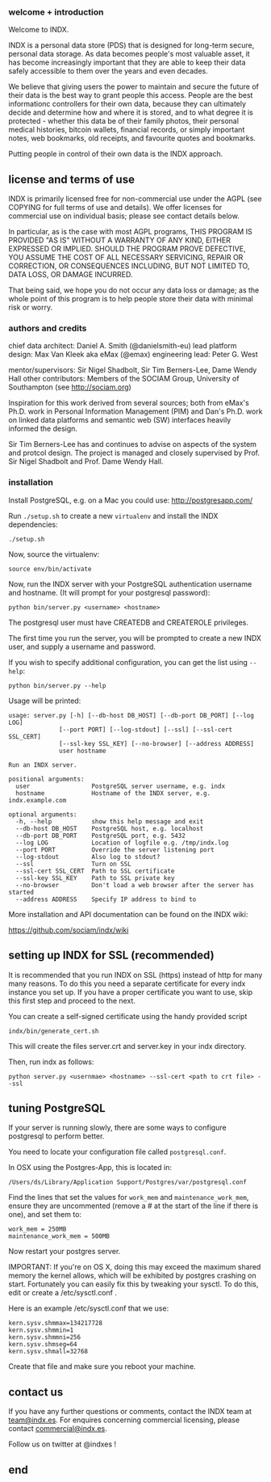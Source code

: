 ### welcome + introduction

Welcome to INDX.

INDX is a personal data store (PDS) that is designed for long-term
secure, personal data storage. As data becomes people's most valuable
asset, it has become increasingly important that they are able to keep
their data safely accessible to them over the years and even decades.

We believe that giving users the power to maintain and secure the
future of their data is the best way to grant people this access.
People are the best informationc controllers for their own data,
because they can ultimately decide and determine how and where it is
stored, and to what degree it is protected - whether this data be of
their family photos, their personal medical histories, bitcoin
wallets, financial records, or simply important notes, web bookmarks,
old receipts, and favourite quotes and bookmarks.  

Putting people in control of their own data is the INDX approach.

## license and terms of use

INDX is primarily licensed free for non-commercial use under the AGPL
(see COPYING for full terms of use and details). We offer licenses for
commercial use on individual basis; please see contact details below.

In particular, as is the case with most AGPL programs, THIS PROGRAM IS
PROVIDED "AS IS" WITHOUT A WARRANTY OF ANY KIND, EITHER EXPRESSED OR
IMPLIED. SHOULD THE PROGRAM PROVE DEFECTIVE, YOU ASSUME THE COST OF ALL
NECESSARY SERVICING, REPAIR OR CORRECTION, OR CONSEQUENCES INCLUDING,
BUT NOT LIMITED TO, DATA LOSS, OR DAMAGE INCURRED.

That being said, we hope you do not occur any data loss or damage; 
as the whole point of this program is to help people store their data
with minimal risk or worry.

### authors and credits

chief data architect: Daniel A. Smith (@danielsmith-eu)
lead platform design: Max Van Kleek aka eMax (@emax)
engineering lead: Peter G. West

mentor/supervisors: Sir Nigel Shadbolt, Sir Tim Berners-Lee, Dame
Wendy Hall other contributors: Members of the SOCIAM Group, University
of Southampton (see http://sociam.org)

Inspiration for this work derived from several sources; both from
eMax's Ph.D. work in Personal Information Management (PIM) and Dan's
Ph.D. work on linked data platforms and semantic web (SW) interfaces
heavily informed the design.

Sir Tim Berners-Lee has and continues to advise on aspects of the
system and protcol design. The project is managed and closely
supervised by Prof. Sir Nigel Shadbolt and Prof. Dame Wendy Hall.


### installation

Install PostgreSQL, e.g. on a Mac you could use: http://postgresapp.com/

Run `./setup.sh` to create a new `virtualenv` and install the INDX dependencies:

    ./setup.sh

Now, source the virtualenv:

    source env/bin/activate

Now, run the INDX server with your PostgreSQL authentication username and hostname.
(It will prompt for your postgresql password):

    python bin/server.py <username> <hostname>

The postgresql user must have CREATEDB and CREATEROLE privileges.

The first time you run the server, you will be prompted to create a new INDX user,
and supply a username and password.


If you wish to specify additional configuration, you can get the list using `--help`:

    python bin/server.py --help

Usage will be printed:

    usage: server.py [-h] [--db-host DB_HOST] [--db-port DB_PORT] [--log LOG]
                  [--port PORT] [--log-stdout] [--ssl] [--ssl-cert SSL_CERT]
                  [--ssl-key SSL_KEY] [--no-browser] [--address ADDRESS]
                  user hostname

    Run an INDX server.

    positional arguments:
      user                 PostgreSQL server username, e.g. indx
      hostname             Hostname of the INDX server, e.g. indx.example.com

    optional arguments:
      -h, --help           show this help message and exit
      --db-host DB_HOST    PostgreSQL host, e.g. localhost
      --db-port DB_PORT    PostgreSQL port, e.g. 5432
      --log LOG            Location of logfile e.g. /tmp/indx.log
      --port PORT          Override the server listening port
      --log-stdout         Also log to stdout?
      --ssl                Turn on SSL
      --ssl-cert SSL_CERT  Path to SSL certificate
      --ssl-key SSL_KEY    Path to SSL private key
      --no-browser         Don't load a web browser after the server has started
      --address ADDRESS    Specify IP address to bind to

More installation and API documentation can be found on the INDX wiki:

https://github.com/sociam/indx/wiki

## setting up INDX for SSL (recommended)

It is recommended that you run INDX on SSL (https) instead of http for many
many reasons. To do this you need a separate certificate for every indx instance
you set up.  If you have a proper certificate you want to use, skip this first
step and proceed to the next.

You can create a self-signed certificate using the handy provided script

    indx/bin/generate_cert.sh

This will create the files server.crt and server.key in your indx directory.

Then, run indx as follows:

    python server.py <usernmae> <hostname> --ssl-cert <path to crt file> --ssl

## tuning PostgreSQL

If your server is running slowly, there are some ways to configure postgresql
to perform better.

You need to locate your configuration file called `postgresql.conf`.

In OSX using the Postgres-App, this is located in:

    /Users/ds/Library/Application Support/Postgres/var/postgresql.conf

Find the lines that set the values for `work_mem` and `maintenance_work_mem`, ensure they are uncommented (remove a # at the start of the line if there is one), and set them to:

    work_mem = 250MB
    maintenance_work_mem = 500MB

Now restart your postgres server. 

IMPORTANT: If you're on OS X, doing this may exceed the maximum shared memory the kernel allows, which will be exhibited by postgres crashing on start.  Fortunately you can easily fix this by tweaking your sysctl. To do this, edit or create a /etc/sysctl.conf .

Here is an example /etc/sysctl.conf that we use:

    kern.sysv.shmmax=134217728
    kern.sysv.shmmin=1
    kern.sysv.shmmni=256
    kern.sysv.shmseg=64
    kern.sysv.shmall=32768
    
Create that file and make sure you reboot your machine.

## contact us

If you have any further questions or comments, contact the INDX team
at team@indx.es. For enquires concerning commercial licensing, please
contact commercial@indx.es.

Follow us on twitter at @indxes ! 

## end
